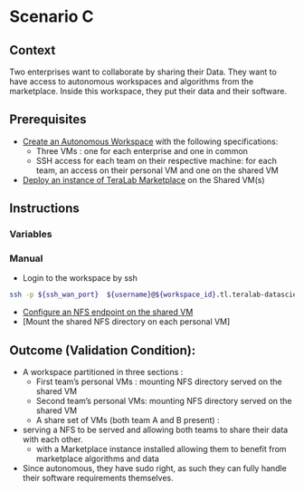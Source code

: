 

# Scenario C


## Context

Two enterprises want to collaborate by sharing their Data. They want to have access to autonomous workspaces and algorithms from the marketplace. Inside this workspace, they put their data and their software.

## Prerequisites
* [Create an Autonomous Workspace]() with the following specifications:
  * Three VMs : one for each enterprise and one in common
  * SSH access for each team on their respective machine: for each team, an access on their personal VM and one on the shared VM 
* [Deploy an instance of TeraLab Marketplace]() on the Shared VM(s) 

## Instructions

### Variables

### Manual
* Login to the workspace by ssh

```bash
ssh -p ${ssh_wan_port}  ${username}@${workspace_id}.tl.teralab-datascience.fr
```
* [Configure an NFS endpoint on the shared VM]()
* [Mount the shared NFS directory on each personal VM]

## Outcome (Validation Condition):

* A workspace partitioned in three sections :
  * First team’s personal VMs : mounting NFS directory served on the shared VM
  * Second team’s personal VMs: mounting NFS directory served on the shared VM
  * A share set of VMs (both team A and B present) : 
* serving a NFS to be served and allowing both teams to share their data with each other.
  * with a Marketplace instance installed allowing them to benefit from marketplace algorithms  and data
* Since autonomous, they have sudo right, as such they can fully handle their software requirements themselves.

